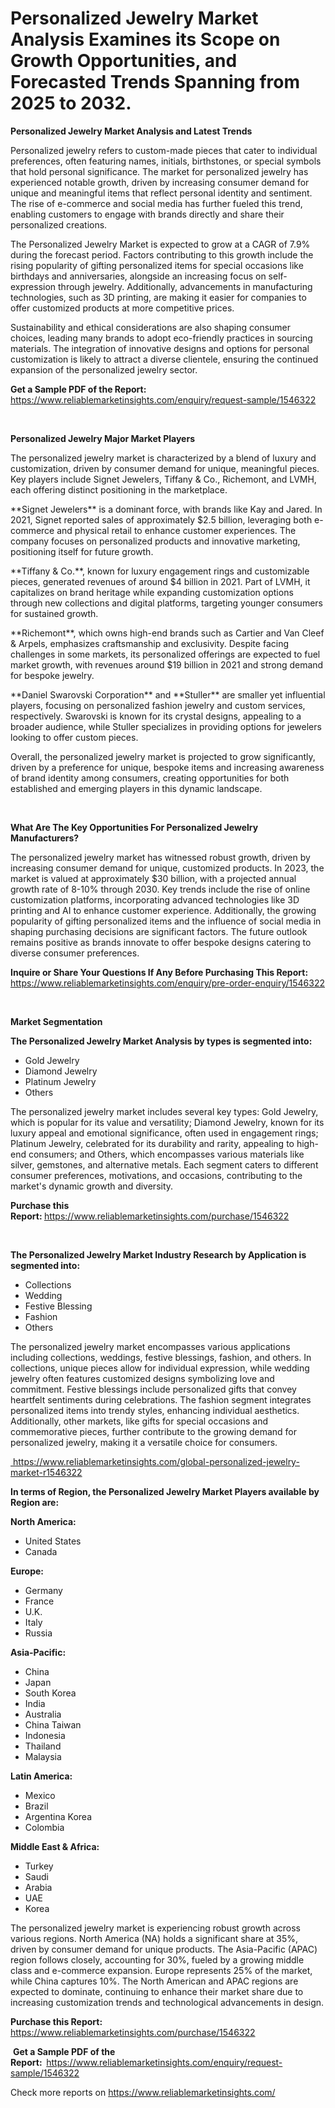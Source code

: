 <p><h1>Personalized Jewelry Market Analysis Examines its Scope on Growth Opportunities, and Forecasted Trends Spanning from 2025 to 2032.</h1></p><p><strong>Personalized Jewelry Market Analysis and Latest Trends</strong></p>
<p><p>Personalized jewelry refers to custom-made pieces that cater to individual preferences, often featuring names, initials, birthstones, or special symbols that hold personal significance. The market for personalized jewelry has experienced notable growth, driven by increasing consumer demand for unique and meaningful items that reflect personal identity and sentiment. The rise of e-commerce and social media has further fueled this trend, enabling customers to engage with brands directly and share their personalized creations.</p><p>The Personalized Jewelry Market is expected to grow at a CAGR of 7.9% during the forecast period. Factors contributing to this growth include the rising popularity of gifting personalized items for special occasions like birthdays and anniversaries, alongside an increasing focus on self-expression through jewelry. Additionally, advancements in manufacturing technologies, such as 3D printing, are making it easier for companies to offer customized products at more competitive prices. </p><p>Sustainability and ethical considerations are also shaping consumer choices, leading many brands to adopt eco-friendly practices in sourcing materials. The integration of innovative designs and options for personal customization is likely to attract a diverse clientele, ensuring the continued expansion of the personalized jewelry sector.</p></p>
<p><strong>Get a Sample PDF of the Report:&nbsp;</strong> <a href="https://www.reliablemarketinsights.com/enquiry/request-sample/1546322?utm_campaign=2261&utm_medium=2&utm_source=Github&utm_content=ia&utm_term=06022025&utm_id=personalized-jewelry">https://www.reliablemarketinsights.com/enquiry/request-sample/1546322</a></p>
<p>&nbsp;</p>
<p><strong>Personalized Jewelry Major Market Players</strong></p>
<p><p>The personalized jewelry market is characterized by a blend of luxury and customization, driven by consumer demand for unique, meaningful pieces. Key players include Signet Jewelers, Tiffany & Co., Richemont, and LVMH, each offering distinct positioning in the marketplace.</p><p>**Signet Jewelers** is a dominant force, with brands like Kay and Jared. In 2021, Signet reported sales of approximately $2.5 billion, leveraging both e-commerce and physical retail to enhance customer experiences. The company focuses on personalized products and innovative marketing, positioning itself for future growth.</p><p>**Tiffany & Co.**, known for luxury engagement rings and customizable pieces, generated revenues of around $4 billion in 2021. Part of LVMH, it capitalizes on brand heritage while expanding customization options through new collections and digital platforms, targeting younger consumers for sustained growth.</p><p>**Richemont**, which owns high-end brands such as Cartier and Van Cleef & Arpels, emphasizes craftsmanship and exclusivity. Despite facing challenges in some markets, its personalized offerings are expected to fuel market growth, with revenues around $19 billion in 2021 and strong demand for bespoke jewelry.</p><p>**Daniel Swarovski Corporation** and **Stuller** are smaller yet influential players, focusing on personalized fashion jewelry and custom services, respectively. Swarovski is known for its crystal designs, appealing to a broader audience, while Stuller specializes in providing options for jewelers looking to offer custom pieces.</p><p>Overall, the personalized jewelry market is projected to grow significantly, driven by a preference for unique, bespoke items and increasing awareness of brand identity among consumers, creating opportunities for both established and emerging players in this dynamic landscape.</p></p>
<p>&nbsp;</p>
<p><strong>What Are The Key Opportunities For Personalized Jewelry Manufacturers?</strong></p>
<p><p>The personalized jewelry market has witnessed robust growth, driven by increasing consumer demand for unique, customized products. In 2023, the market is valued at approximately $30 billion, with a projected annual growth rate of 8-10% through 2030. Key trends include the rise of online customization platforms, incorporating advanced technologies like 3D printing and AI to enhance customer experience. Additionally, the growing popularity of gifting personalized items and the influence of social media in shaping purchasing decisions are significant factors. The future outlook remains positive as brands innovate to offer bespoke designs catering to diverse consumer preferences.</p></p>
<p><strong>Inquire or Share Your Questions If Any Before Purchasing This Report:</strong> <a href="https://www.reliablemarketinsights.com/enquiry/pre-order-enquiry/1546322?utm_campaign=2261&utm_medium=2&utm_source=Github&utm_content=ia&utm_term=06022025&utm_id=personalized-jewelry">https://www.reliablemarketinsights.com/enquiry/pre-order-enquiry/1546322</a></p>
<p>&nbsp;</p>
<p><strong>Market Segmentation</strong></p>
<p><strong>The Personalized Jewelry Market Analysis by types is segmented into:</strong></p>
<p><ul><li>Gold Jewelry</li><li>Diamond Jewelry</li><li>Platinum Jewelry</li><li>Others</li></ul></p>
<p><p>The personalized jewelry market includes several key types: Gold Jewelry, which is popular for its value and versatility; Diamond Jewelry, known for its luxury appeal and emotional significance, often used in engagement rings; Platinum Jewelry, celebrated for its durability and rarity, appealing to high-end consumers; and Others, which encompasses various materials like silver, gemstones, and alternative metals. Each segment caters to different consumer preferences, motivations, and occasions, contributing to the market's dynamic growth and diversity.</p></p>
<p><strong>Purchase this Report:&nbsp;</strong><a href="https://www.reliablemarketinsights.com/purchase/1546322?utm_campaign=2261&utm_medium=2&utm_source=Github&utm_content=ia&utm_term=06022025&utm_id=personalized-jewelry">https://www.reliablemarketinsights.com/purchase/1546322</a></p>
<p>&nbsp;</p>
<p><strong>The Personalized Jewelry Market Industry Research by Application is segmented into:</strong></p>
<p><ul><li>Collections</li><li>Wedding</li><li>Festive Blessing</li><li>Fashion</li><li>Others</li></ul></p>
<p><p>The personalized jewelry market encompasses various applications including collections, weddings, festive blessings, fashion, and others. In collections, unique pieces allow for individual expression, while wedding jewelry often features customized designs symbolizing love and commitment. Festive blessings include personalized gifts that convey heartfelt sentiments during celebrations. The fashion segment integrates personalized items into trendy styles, enhancing individual aesthetics. Additionally, other markets, like gifts for special occasions and commemorative pieces, further contribute to the growing demand for personalized jewelry, making it a versatile choice for consumers.</p></p>
<p><a href="https://www.reliablemarketinsights.com/global-personalized-jewelry-market-r1546322?utm_campaign=2261&utm_medium=2&utm_source=Github&utm_content=ia&utm_term=06022025&utm_id=personalized-jewelry">&nbsp;https://www.reliablemarketinsights.com/global-personalized-jewelry-market-r1546322</a></p>
<p><strong>In terms of Region, the Personalized Jewelry Market Players available by Region are:</strong></p>
<p>
    <p> <strong> North America: </strong>
        <ul>
            <li>United States</li>
            <li>Canada</li>
        </ul>
        </p> 
    <p> <strong> Europe: </strong>
        <ul>
            <li>Germany</li>
            <li>France</li>
            <li>U.K.</li>
            <li>Italy</li>
            <li>Russia</li>
        </ul>
        </p> 
    <p> <strong> Asia-Pacific: </strong>
        <ul>
            <li>China</li>
            <li>Japan</li>
            <li>South Korea</li>
            <li>India</li>
            <li>Australia</li>
            <li>China Taiwan</li>
            <li>Indonesia</li>
            <li>Thailand</li>
            <li>Malaysia</li>
        </ul>
        </p> 
    <p> <strong> Latin America: </strong>
        <ul>
            <li>Mexico</li>
            <li>Brazil</li>
            <li>Argentina Korea</li>
            <li>Colombia</li>
        </ul>
        </p> 
    <p> <strong> Middle East & Africa: </strong>
        <ul>
            <li>Turkey</li>
            <li>Saudi</li>
            <li>Arabia</li>
            <li>UAE</li>
            <li>Korea</li>
        </ul>
    </p>
    </p>
<p><p>The personalized jewelry market is experiencing robust growth across various regions. North America (NA) holds a significant share at 35%, driven by consumer demand for unique products. The Asia-Pacific (APAC) region follows closely, accounting for 30%, fueled by a growing middle class and e-commerce expansion. Europe represents 25% of the market, while China captures 10%. The North American and APAC regions are expected to dominate, continuing to enhance their market share due to increasing customization trends and technological advancements in design.</p></p>
<p><strong>Purchase this Report: </strong><a href="https://www.reliablemarketinsights.com/purchase/1546322?utm_campaign=2261&utm_medium=2&utm_source=Github&utm_content=ia&utm_term=06022025&utm_id=personalized-jewelry">https://www.reliablemarketinsights.com/purchase/1546322</a></p>
<p>&nbsp;<strong>Get a Sample PDF of the Report:&nbsp;&nbsp;</strong><a href="https://www.reliablemarketinsights.com/enquiry/request-sample/1546322?utm_campaign=2261&utm_medium=2&utm_source=Github&utm_content=ia&utm_term=06022025&utm_id=personalized-jewelry">https://www.reliablemarketinsights.com/enquiry/request-sample/1546322</a></p>
<p><strong></strong></p>
<p>Check more reports on <a href="https://www.reliablemarketinsights.com/?utm_campaign=2261&utm_medium=2&utm_source=Github&utm_content=ia&utm_term=06022025&utm_id=personalized-jewelry">https://www.reliablemarketinsights.com/</a></p>